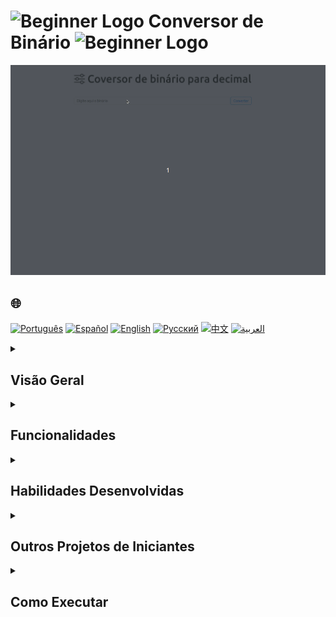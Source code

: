 # <img src="https://cdn-icons-png.flaticon.com/128/5701/5701867.png" alt="Beginner Logo" width="52" height="30" /> Conversor de Binário <img src="https://cdn-icons-png.flaticon.com/128/5701/5701867.png" alt="Beginner Logo" width="52" height="30" />

![Demonstração](./gifs/conversor.gif)

## 🌐 
[![Português](https://img.shields.io/badge/Português-green)](https://github.com/SamuelRocha91/Bin2Dec/blob/main/README.md) 
[![Español](https://img.shields.io/badge/Español-yellow)](https://github.com/SamuelRocha91/Bin2Dec/blob/main/README_es.md) 
[![English](https://img.shields.io/badge/English-blue)](https://github.com/SamuelRocha91/Bin2Dec/blob/main/README_en.md) 
[![Русский](https://img.shields.io/badge/Русский-lightgrey)](https://github.com/SamuelRocha91/Bin2Dec/blob/main/README_ru.md) 
[![中文](https://img.shields.io/badge/中文-red)](https://github.com/SamuelRocha91/Bin2Dec/blob/main/README_ch.md) 
[![العربية](https://img.shields.io/badge/العربية-orange)](https://github.com/SamuelRocha91/Bin2Dec/blob/main/README_ar.md)

<details>
<summary><h2>Visão Geral</h2></summary>

Este é um projeto de conversor de números binários para decimais. O objetivo principal foi criar uma aplicação simples que converte números binários em seus equivalentes decimais, utilizando **JavaScript**, **HTML**, **CSS**, e **Vite**.

</details>

<details>
<summary><h2>Funcionalidades</h2></summary>

A aplicação permite que os usuários:

- **Converter números binários em decimais**: Insira um número binário e veja seu valor decimal correspondente.
- **Limitar a entrada**: O número binário deve ter no máximo 8 dígitos e só são permitidos os dígitos 0 e 1.
- **Notificações de entrada inválida**: Receba uma notificação se tentar inserir caracteres diferentes de 0 ou 1.

</details>

<details>
<summary><h2>Habilidades Desenvolvidas</h2></summary>

Durante o desenvolvimento deste projeto, as seguintes habilidades foram aprimoradas:

1. **Lógica de Programação**: Implementação de lógica para conversão de números binários em decimais.
2. **JavaScript**: Manipulação de eventos e manipulação do DOM para fornecer feedback ao usuário.
3. **HTML/CSS**: Criação e estilização de interfaces de usuário.
4. **Vite**: Configuração e uso de um bundler moderno para otimizar o desenvolvimento.

</details>

<details>
<summary><h2>Outros Projetos de Iniciantes</h2></summary>

Aqui estão outros projetos que desenvolvi durante as etapas iniciais da minha jornada de desenvolvimento:

- 🧮 [Calculadora](https://github.com/SamuelRocha91/calculator)
- 🦖 [Gerador de memes](https://github.com/SamuelRocha91/memeGenerator)
- 🎨 [Pixels Art](https://github.com/SamuelRocha91/PixelsArt)
- 📝 [Todo List](https://github.com/SamuelRocha91/TodoList)
- 🪐 [Star Wars Planets](https://github.com/SamuelRocha91/javascriptStarWarsPlanets)

</details>

<details>
<summary><h2>Como Executar</h2></summary>

1. Clone este repositório:
   ```bash
   git clone https://github.com/SamuelRocha91/Bin2Dec.git
   ```
2. Navegue até o diretório do projeto:
   ```bash
   cd Bin2Dec
   ```
3. Instale as dependências:
   ```bash
   npm install
   ```
4. Inicie o servidor de desenvolvimento:
   ```bash
   npm run dev
   ```
5. Abra seu navegador e vá para `http://localhost:3000` para ver a aplicação em ação.

</details>
